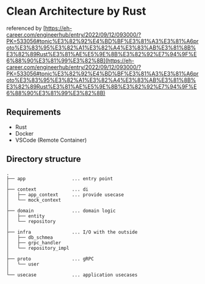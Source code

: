 # Clean Architecture by Rust

referenced by
[https://eh-career.com/engineerhub/entry/2022/09/12/093000/?PK=533056#tonic%E3%82%92%E4%BD%BF%E3%81%A3%E3%81%A6proto%E3%83%95%E3%82%A1%E3%82%A4%E3%83%AB%E3%81%8B%E3%82%89Rust%E3%81%AE%E5%9E%8B%E3%82%92%E7%94%9F%E6%88%90%E3%81%99%E3%82%8B](https://eh-career.com/engineerhub/entry/2022/09/12/093000/?PK=533056#tonic%E3%82%92%E4%BD%BF%E3%81%A3%E3%81%A6proto%E3%83%95%E3%82%A1%E3%82%A4%E3%83%AB%E3%81%8B%E3%82%89Rust%E3%81%AE%E5%9E%8B%E3%82%92%E7%94%9F%E6%88%90%E3%81%99%E3%82%8B)

## Requirements

* Rust
* Docker
* VSCode (Remote Container)

## Directory structure

```
.
├── app                 ... entry point
│
├── context             ... di
│   ├── app_context     ... provide usecase
│   └── mock_context
│
├── domain              ... domain logic
│   ├── entity
│   └── repository
│
├── infra               ... I/O with the outside
│   ├── db_schmea
│   ├── grpc_handler
│   └── repository_impl
│
├── proto               ... gRPC
│   └── user
│
└── usecase             ... application usecases
```
